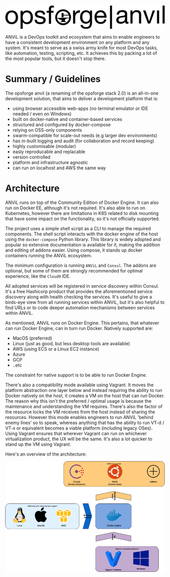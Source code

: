 ![anvil](resources/img/anvil_logo.png)

ANViL is a DevOps toolkit and ecosystem that aims to enable engineers to have a consistent development environment on any platform and any system.
It's meant to serve as a swiss army knife for most DevOps tasks, like automation, testing, scripting, etc. It achieves this by packing a lot of the
most popular tools, but it doesn't stop there.

# Summary / Guidelines

The opsforge anvil (a renaming of the opsforge stack 2.0) is an all-in-one development solution, that aims to deliver a development platform that is:

* using browser accessible web-apps (no terminal emulator or IDE needed / even on Windows)
* built on docker-native and container-based services
* structured and configured by docker-compose
* relying on OSS-only components
* swarm-compatible for scale-out needs (e.g larger dev environments)
* has in-built logging and audit (for collaboration and record keeping)
* highly customisable (modular)
* easly reproducable and replacable
* version controlled
* platform and infrastructure agnostic
* can run on localhost and AWS the same way

# Architecture

ANViL runs on top of the Community Edition of Docker Engine. It can also run on Docker EE, although it's not required. It's also able to run on Kubernetes, however there are limitations in K8S
related to disk mounting that have some impact on the functionality, so it's not officially supported.

The project uses a simple shell script as a CLI to manage the required components. The shell script interacts with the docker engine of the host using the `docker-compose` Python library.
This library is widely adopted and popular so extensive documentation is available for it, making the addition and editing of addons easier. Using compose, it stands up docker containers
running the ANViL ecosystem.

The minimum configuration is running `ANViL` and `Consul`. The addons are optional, but some of them are strongly recommended for optimal experience, like the `Cloud9` IDE.

All adopted services will be registered in service discovery within Consul. It's a free Hashicorp product that provides the aforementioned service discovery along with health checking
the services. It's useful to give a birds-eye view from all running services within ANViL, but it's also helpful to find URLs or to code deeper automation mechanisms between services within
ANViL.

As mentioned, ANViL runs on Docker Engine. This pertains, that whatever can run Docker Engine, can in turn run Docker. Natively supported are:

* MacOS (preferred)
* Linux (just as good, but less desktop tools are available)
* AWS (using ECS or a Linux EC2 instance)
* Azure
* GCP
* ..etc

The constraint for native support is to be able to run Docker Engine.

There's also a compatibility mode available using Vagrant. It moves the platform abstraction one layer below and instead requiring the ability to run Docker natively on the host, it creates
a VM on the host that can run Docker. The reason why this isn't the preferred / optimal usage is because the maintenance and understanding the VM requires. There's also the factor of the
resource locks the VM receives from the host instead of sharing the resources. However this mode enables engineers to run ANViL 'behind enemy lines' so to speak, whereas anything that has
the ability to run VT-d / VT-x or equivalent becomes a viable platform (including legacy OSes). Using Vagrant ensures that wherever Vagrant can run on whichever virtualization product,
the UX will be the same. It's also a lot quicker to stand up the VM using Vagrant.

Here's an overview of the architecture:

![anvil](resources/img/anvil_arch.png)